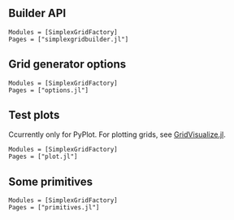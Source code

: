 ## Builder API
```@autodocs
Modules = [SimplexGridFactory]
Pages = ["simplexgridbuilder.jl"]
```

## Grid generator options
```@autodocs
Modules = [SimplexGridFactory]
Pages = ["options.jl"]
```

## Test plots
Ccurrently only for PyPlot. For plotting
grids, see [GridVisualize.jl](https://github.com/j-fu/GridVisualize.jl).

```@autodocs
Modules = [SimplexGridFactory]
Pages = ["plot.jl"]
```

## Some primitives

```@autodocs
Modules = [SimplexGridFactory]
Pages = ["primitives.jl"]
```




